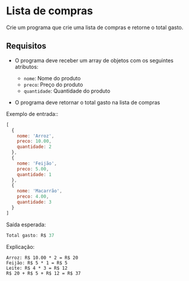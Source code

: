 # Lista de compras

Crie um programa que crie uma lista de compras e retorne o total gasto.

## Requisitos

- O programa deve receber um array de objetos com os seguintes atributos:
  - `nome`: Nome do produto
  - `preco`: Preço do produto
  - `quantidade`: Quantidade do produto

- O programa deve retornar o total gasto na lista de compras

Exemplo de entrada::
```js
[
  {
    nome: 'Arroz',
    preco: 10.00,
    quantidade: 2
  },
  {
    nome: 'Feijão',
    preco: 5.00,
    quantidade: 1
  },
  {
    nome: 'Macarrão',
    preco: 4.00,
    quantidade: 3
  }
]
```

Saída esperada:
```js
Total gasto: R$ 37
```

Explicação:
```
Arroz: R$ 10.00 * 2 = R$ 20
Feijão: R$ 5 * 1 = R$ 5
Leite: R$ 4 * 3 = R$ 12
R$ 20 + R$ 5 + R$ 12 = R$ 37
```
